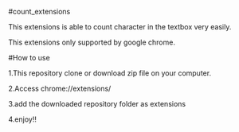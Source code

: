 #count_extensions

This extensions is able to count character in the textbox very easily.

This extensions only supported by google chrome.

#How to use 

1.This repository clone or download zip file on your computer.

2.Access chrome://extensions/ 

3.add the downloaded repository folder as extensions

4.enjoy!!
